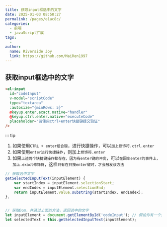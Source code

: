 ```yaml
---
title: 获取input框选中的文字
date: 2025-01-03 08:50:27
permalink: /pages/e1ac8c/
categories:
  - 前端
  - javaScript扩展
tags:
  - 
author: 
  name: Riverside Joy
  link: https://github.com/MaiRen1997
---
```

## 获取input框选中的文字

```html
<el-input 
  id="codeInput"
  v-model="scriptCode"
  type="textarea"
  :autosize="{minRows: 5}"
  @keyup.enter.exact.native="handler"
  @keyup.ctrl.enter.native="executeCode"
  placeholder="请使用ctrl+enter快捷键提交验证"
/>
```

::: tip

1. 如果使用`CTRL + enter组合键`，进行快捷操作，可以`加上修饰符.ctrl.enter`
2. 如果使用`enter进行快捷操作`，则加上`修饰符.enter`
3. 如果`上述两个快捷键操作都存在，因为有enter键的冲突`，可以`在回车enter的事件上，加上.exact修饰符`，这样`只有在只按enter键时，才会触发该方法`

```js
// 获取选中文字
getSelectedInputText(inputElement) {
    var startIndex = inputElement.selectionStart;
    var endIndex = inputElement.selectionEnd;
    return inputElement.value.substring(startIndex, endIndex);
},

    
// 获取Dom，并通过上面的方法，返回选中的文字
let inputElement = document.getElementById('codeInput'); // 假设你有一个id为'myInput'的input元素
let selectedText = this.getSelectedInputText(inputElement);
```

